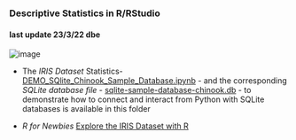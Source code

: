 ### Descriptive Statistics in R/RStudio
#### last update 23/3/22 dbe

![image](https://user-images.githubusercontent.com/52699611/159778162-5c266315-84d8-41c0-b79a-14f531aa895f.png)

+ The *IRIS Dataset* Statistics- [DEMO_SQlite_Chinook_Sample_Database.ipynb](https://github.com/sawubona-gmbh/BINA-FS22-WORK/blob/main/LB03-DataModelingDataStorage/Python/DEMO_SQlite_Chinook_Sample_Database.ipynb) - and the corresponding *SQLite database file* - [sqlite-sample-database-chinook.db](https://github.com/sawubona-gmbh/BINA-FS22-WORK/blob/main/LB03-DataModelingDataStorage/Python/sqlite-sample-database-chinook.db) - to demonstrate how to connect and interact from Python with SQLite databases is available in this folder

+ *R for Newbies* [Explore the IRIS Dataset with R](https://medium.com/@data_datum/r-for-newbies-explore-the-iris-dataset-with-r-16d1987f9edd) 
 
